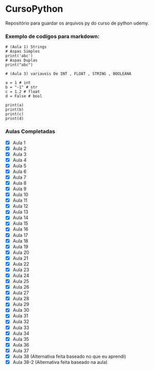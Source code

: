 # CursoPython

Repositório para guardar os arquivos py do curso de python udemy.

### Exemplo de codígos para markdown:
```
# (Aula 1) Strings
# Aspas Simples
print('abc')
# Aspas Duplas
print("abc")
```
```
# (Aula 3) variaveis De INT , FLOAT , STRING , BOOLEANA

a = 1 # int
b = "-1" # str
c = 1.2 # float
d = False # bool

print(a)
print(b)
print(c)
print(d)
```

### Aulas Completadas

- [x] Aula 1
- [x] Aula 2
- [x] Aula 3 
- [x] Aula 4
- [x] Aula 5
- [x] Aula 6
- [x] Aula 7
- [x] Aula 8
- [x] Aula 9
- [x] Aula 10
- [x] Aula 11
- [x] Aula 12
- [x] Aula 13
- [x] Aula 14
- [x] Aula 15
- [x] Aula 16
- [x] Aula 17
- [x] Aula 18
- [x] Aula 19
- [x] Aula 20
- [x] Aula 21
- [x] Aula 22
- [x] Aula 23
- [x] Aula 24
- [x] Aula 25
- [x] Aula 26
- [x] Aula 27
- [x] Aula 28
- [x] Aula 29
- [x] Aula 30
- [x] Aula 31
- [x] Aula 32
- [x] Aula 33
- [x] Aula 34
- [x] Aula 35
- [x] Aula 36
- [x] Aula 37
- [x] Aula 38   (Alternativa feita baseado no que eu aprendi)
- [x] Aula 38-2 (Alternativa feita baseado na aula)